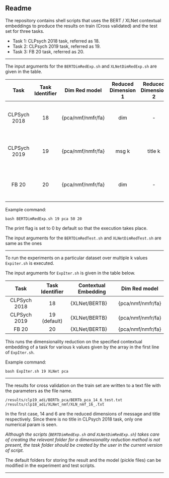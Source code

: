 [//]: <> (author: @adithya8)

## Readme 

The repository contains shell scripts that uses the BERT / XLNet contextual embeddings to produce the results on train (Cross validated) and the test set for three tasks.

- Task 1: CLPsych 2018 task, referred as 18.
- Task 2: CLPsych 2019 task, referred as 19.
- Task 3: FB 20 task, referred as 20.

---

The input arguments for the `BERTDimRedExp.sh` and `XLNetDimRedExp.sh` are given in the table.

|     Task     | Task Identifier |   Dim Red model   | Reduced Dimension 1 | Reduced Dimension 2 |                 Print flag                |
|:------------:|:---------------:|:-----------------:|:-------------------:|:-------------------:|:-------------------------------------------:|
| CLPSych 2018 |        18       | {pca/nmf/nmfr/fa} |         dim         |          -          | 1 - print commands<br>0 - Execute commands |
| CLPSych 2019 |        19       | {pca/nmf/nmfr/fa} |        msg k        |       title k       | 1 - print commands<br>0 - Execute commands |
|     FB 20    |        20       | {pca/nmf/nmfr/fa} |         dim         |          -          | 1 - print commands<br>0 - Execute commands |

Example command:
    
    bash BERTDimRedExp.sh 19 pca 50 20 

The print flag is set to 0 by default so that the execution takes place. 

The input arguments for the `BERTDimRedTest.sh` and `XLNetDimRedTest.sh` are same as the ones 

---

To run the experiments on a particular dataset over multiple k values `Expiter.sh` is executed.

The input arguments for `ExpIter.sh` is given in the table below.

|     Task     | Task Identifier | Contextual Embedding |   Dim Red model   |
|:------------:|:---------------:|----------------------|:-----------------:|
| CLPSych 2018 |        18       | {XLNet/BERTB}        | {pca/nmf/nmfr/fa} |
| CLPSych 2019 |   19 (default)  | {XLNet/BERTB}        | {pca/nmf/nmfr/fa} |
|     FB 20    |        20       | {XLNet/BERTB}        | {pca/nmf/nmfr/fa} |

This runs the dimensionality reduction on the specified contextual embedding of a task for various k values given by the array in the first line of `ExpIter.sh`.

Example command:

    bash ExpIter.sh 19 XLNet pca 

---

The results for cross validation on the train set are written to a text file with the parameters as the file name.

    /results/clp19_adi/BERTb_pca/BERTb_pca_14_6_test.txt
    /results/clp18_adi/XLNet_nmf/XLN_nmf_16_.txt

In the first case, 14 and 6 are the reduced dimensions of message and title respectively. Since there is no title in CLPsych 2018 task, only one numerical param is seen.

*Although the scripts (`BERTDimRedExp.sh` and `XLNetDimRedExp.sh`) takes care of creating the relevant folder for a dimensionality reduction method is not present, the task folder should be created by the user in the current version of script.*

The default folders for storing the result and the model (pickle files) can be modified in the experiment and test scripts. 

---

